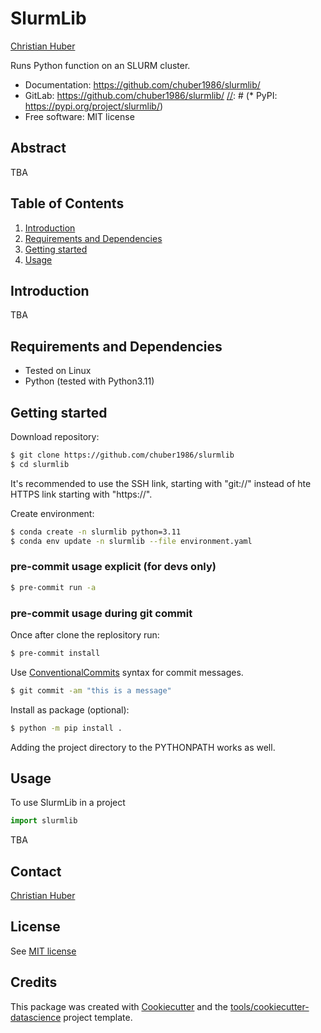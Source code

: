 # SlurmLib


<!-- [![pypi](https://img.shields.io/pypi/v/slurmlib.svg)](https://pypi.org/project/slurmlib/) -->
<!-- [![python](https://img.shields.io/pypi/pyversions/slurmlib.svg)](https://pypi.org/project/slurmlib/) -->
<!-- [![Build Status](https://github.com/chuber1986/slurmlib/actions/workflows/dev.yml/badge.svg)](https://github.com/chuber1986/slurmlib/actions/workflows/dev.yml) -->
<!-- [![codecov](https://codecov.io/gh/chuber1986/slurmlib/branch/main/graphs/badge.svg)](https://codecov.io/git/chuber1986/slurmlib) -->
<!--  -->


<!-- [Project](https://sites.google.com/) **|** [Paper](https://aip.scitation.org/doi/full/10.1063/5.0020404/) -->

[Christian Huber](https://www.researchgate.net/profile/Christian-Huber-21)

Runs Python function on an SLURM cluster.

[//]: # (# "Paper Title, Journal of whatever - special issue, 2020")


* Documentation: <https://github.com/chuber1986/slurmlib/>
* GitLab: <https://github.com/chuber1986/slurmlib/>
[//]: # (* PyPI: <https://pypi.org/project/slurmlib/>)
* Free software: MIT license



## Abstract
TBA


## Table of Contents

1. [Introduction](#introduction)
2. [Requirements and Dependencies](#requirements-and-dependencies)
3. [Getting started](#getting-started)
4. [Usage](#usage)


## Introduction
<a name="introduction"></a>
TBA


## Requirements and Dependencies

<a name="requirements-and-dependencies"></a>
- Tested on Linux
- Python (tested with Python3.11)


## Getting started
<a name="getting-started"></a>
Download repository:
```bash
$ git clone https://github.com/chuber1986/slurmlib
$ cd slurmlib
```

It's recommended to use the SSH link, starting with "git://" instead of hte HTTPS link starting with "https://".

Create environment:
```bash
$ conda create -n slurmlib python=3.11
$ conda env update -n slurmlib --file environment.yaml
```

### pre-commit usage explicit (for devs only)
```bash
$ pre-commit run -a
```

### pre-commit usage during git commit
Once after clone the replository run:
```bash
$ pre-commit install
```


Use [ConventionalCommits](https://www.conventionalcommits.org) syntax for commit messages.
```bash
$ git commit -am "this is a message"
```

Install as package (optional):
```bash
$ python -m pip install .
```

Adding the project directory to the PYTHONPATH works as well.


## Usage
<a name="usage"></a>
To use SlurmLib in a project

```python
import slurmlib
```


TBA


## Contact
[Christian Huber](mailto:hiddenaddress@gmail.com)


## License
See [MIT license](./LICENSE)


## Credits
This package was created with [Cookiecutter](https://github.com/audreyr/cookiecutter) and the
[tools/cookiecutter-datascience](https://git.silicon-austria.com/embedded-systems/ru-eai/tools/cookiecutter-datascience)
project template.
